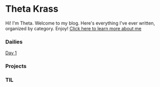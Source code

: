 # Theta Krass

Hi! I'm Theta. Welcome to my blog. Here's everything I've ever written, organized by category. Enjoy! [Click here to learn more about me](/about)

### Dailies
[Day 1](/blog/2025/04/08)

### Projects

### TIL

